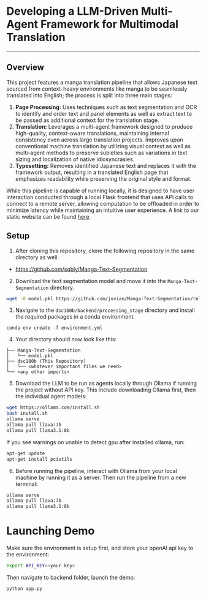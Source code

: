 # Developing a LLM-Driven Multi-Agent Framework for Multimodal Translation
---

## Overview

This project features a manga translation pipeline that allows Japanese text sourced from context-heavy environments like manga to be seamlessly translated into English; the process is split into three main stages:

1. **Page Processing:** Uses techniques such as text segmentation and OCR to identify and order text and panel elements as well as extract text to be passed as additional context for the translation stage.
2. **Translation:** Leverages a multi-agent framework designed to produce high-quality, context-aware translations, maintaining internal consistency even across large translation projects. Improves upon conventional machine translation by utilizing visual context as well as multi-agent methods to preserve subleties such as variations in text sizing and localization of native idiosyncrasies.
3. **Typesetting:** Removes identified Japanese text and replaces it with the framework output, resulting in a translated English page that emphasizes readability while preserving the original style and format.

While this pipeline is capable of running locally, it is designed to have user interaction conducted through a local Flask frontend that uses API calls to connect to a remote server, allowing computation to be offloaded in order to minimize latency while maintaining an intuitive user experience. A link to our static website can be found [here](https://nljumaoas.github.io/multiagent-translation/).

## Setup

1. After cloning this repository, clone the following repository in the same directory as well:
- https://github.com/sqbly/Manga-Text-Segmentation


2. Download the text segmentation model and move it into the `Manga-Text-Segmentation` directory.
```bash
wget -O model.pkl https://github.com/juvian/Manga-Text-Segmentation/releases/download/v1.0/fold.0.-.final.refined.model.2.pkl
```

3. Navigate to the `dsc180b/backend/processing_stage` directory and install the required packages in a conda environment.
```conda
conda env create -f environment.yml
```

4.  Your directory should now look like this:
```
├── Manga-Text-Segmentation
│   └── model.pkl
├── dsc180b (This Repository)
│   └── <whatever important files we need>
└── <any other imports>
```

5. Download the LLM to be run as agents locally through Ollama if running the project without API key. This include downloading Ollama first, then the individual agent models:
```bash
wget https://ollama.com/install.sh
bash install.sh
ollama serve
ollama pull llava:7b
ollama pull llama3.1:8b
```
If you see warnings on unable to detect gpu after installed ollama, run:
```bash
apt-get update
apt-get install pciutils
```

6. Before running the pipeline, interact with Ollama from your local machine by running it as a server. Then run the pipeline from a new terminal:
```bash
ollama serve
ollama pull llava:7b
ollama pull llama3.1:8b
```

# Launching Demo
Make sure the environment is setup first, and store your openAI api key to the environment:
```bash
export API_KEY=<your key>
```
Then navigate to backend folder, launch the demo:
```bash
python app.py
```
